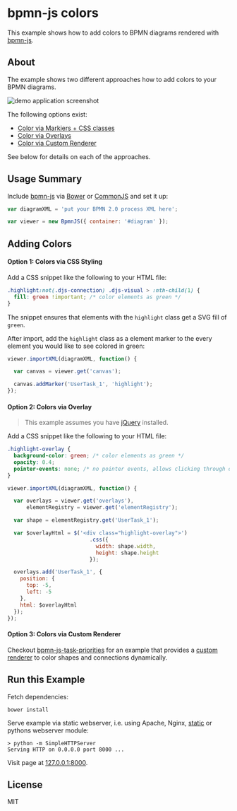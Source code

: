 # bpmn-js colors

This example shows how to add colors to BPMN diagrams rendered with [bpmn-js](https://github.com/bpmn-io/bpmn-js).


## About

The example shows two different approaches how to add colors to your BPMN diagrams.

![demo application screenshot](https://raw.githubusercontent.com/bpmn-io/bpmn-js-examples/master/colors/screenshot.png "Screenshot of the example application")

The following options exist: 

* [Color via Markiers + CSS classes]()
* [Color via Overlays]()
* [Color via Custom Renderer]()

See below for details on each of the approaches.


## Usage Summary

Include [bpmn-js](https://github.com/bpmn-io/bpmn-js) via [Bower](https://github.com/bpmn-io/bpmn-js-examples/tree/master/simple-bower) or [CommonJS](https://github.com/bpmn-io/bpmn-js-examples/tree/master/simple-commonjs) and set it up:


```javascript
var diagramXML = 'put your BPMN 2.0 process XML here';

var viewer = new BpmnJS({ container: '#diagram' });
```


## Adding Colors

#### Option 1: Colors via CSS Styling

Add a CSS snippet like the following to your HTML file:

```css
.highlight:not(.djs-connection) .djs-visual > :nth-child(1) {
  fill: green !important; /* color elements as green */
}
```

The snippet ensures that elements with the `highlight` class get a SVG fill of `green`.

After import, add the `highlight` class as a element marker to the every element you would like to see colored in green:

```javascript
viewer.importXML(diagramXML, function() {

  var canvas = viewer.get('canvas');

  canvas.addMarker('UserTask_1', 'highlight');
});
```


#### Option 2: Colors via Overlay

> This example assumes you have [jQuery](http://jquery.com/) installed.

Add a CSS snippet like the following to your HTML file:

```css
.highlight-overlay {
  background-color: green; /* color elements as green */
  opacity: 0.4;
  pointer-events: none; /* no pointer events, allows clicking through onto the element */
}
```

```javascript
viewer.importXML(diagramXML, function() {

  var overlays = viewer.get('overlays'),
      elementRegistry = viewer.get('elementRegistry');

  var shape = elementRegistry.get('UserTask_1');

  var $overlayHtml = $('<div class="highlight-overlay">')
                          .css({
                            width: shape.width,
                            height: shape.height
                          });

  overlays.add('UserTask_1', {
    position: {
      top: -5,
      left: -5
    },
    html: $overlayHtml
  });
});
```


#### Option 3: Colors via Custom Renderer

Checkout [bpmn-js-task-priorities](https://github.com/bpmn-io/bpmn-js-task-priorities) for an example that provides a [custom renderer](https://github.com/bpmn-io/bpmn-js-task-priorities/blob/master/lib/priorities/ColorRenderer.js) to color shapes and connections dynamically.


## Run this Example

Fetch dependencies:

```
bower install
```

Serve example via static webserver, i.e. using Apache, Nginx, [static](https://github.com/cloudhead/node-static) or pythons webserver module:

```
> python -m SimpleHTTPServer
Serving HTTP on 0.0.0.0 port 8000 ...
```

Visit page at [127.0.0.1:8000](http://127.0.0.1:8000).


## License

MIT
